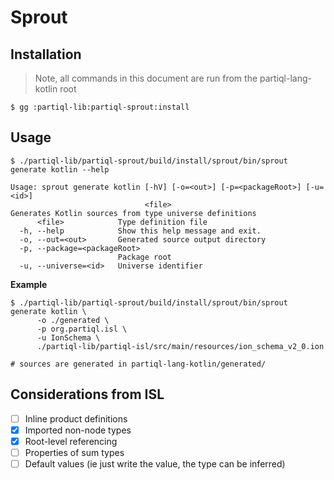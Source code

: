 # Sprout

## Installation

> Note, all commands in this document are run from the partiql-lang-kotlin root

```shell
$ gg :partiql-lib:partiql-sprout:install  
```

## Usage

```shell
$ ./partiql-lib/partiql-sprout/build/install/sprout/bin/sprout generate kotlin --help

Usage: sprout generate kotlin [-hV] [-o=<out>] [-p=<packageRoot>] [-u=<id>]
                              <file>
Generates Kotlin sources from type universe definitions
      <file>            Type definition file
  -h, --help            Show this help message and exit.
  -o, --out=<out>       Generated source output directory
  -p, --package=<packageRoot>
                        Package root
  -u, --universe=<id>   Universe identifier
```

**Example**
```shell
$ ./partiql-lib/partiql-sprout/build/install/sprout/bin/sprout generate kotlin \
      -o ./generated \
      -p org.partiql.isl \ 
      -u IonSchema \
      ./partiql-lib/partiql-isl/src/main/resources/ion_schema_v2_0.ion  
      
# sources are generated in partiql-lang-kotlin/generated/
```

## Considerations from ISL
- [ ] Inline product definitions
- [x] Imported non-node types
- [x] Root-level referencing
- [ ] Properties of sum types
- [ ] Default values (ie just write the value, the type can be inferred)
